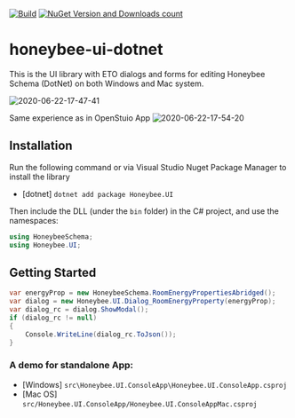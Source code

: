 [![Build](https://github.com/ladybug-tools/honeybee-ui-dotnet/workflows/CD/badge.svg)](https://github.com/ladybug-tools/honeybee-ui-dotnet/actions) [![NuGet Version and Downloads count](https://buildstats.info/nuget/Honeybee.UI?dWidth=50)](https://www.nuget.org/packages/Honeybee.UI)

# honeybee-ui-dotnet

This is the UI library with ETO dialogs and forms for editing Honeybee Schema (DotNet) on both Windows and Mac system.

![2020-06-22-17-47-41](https://user-images.githubusercontent.com/9031066/85338696-c6c0f680-b4b0-11ea-82ac-0c1108f10966.gif)

Same experience as in OpenStuio App
![2020-06-22-17-54-20](https://user-images.githubusercontent.com/9031066/85339163-929a0580-b4b1-11ea-8842-874be866f688.gif)

## Installation

Run the following command or via Visual Studio Nuget Package Manager to install the library

- [dotnet] `dotnet add package Honeybee.UI`

Then include the DLL (under the `bin` folder) in the C# project, and use the namespaces:

```csharp
using HoneybeeSchema;
using Honeybee.UI;

```

## Getting Started

```csharp
var energyProp = new HoneybeeSchema.RoomEnergyPropertiesAbridged();
var dialog = new Honeybee.UI.Dialog_RoomEnergyProperty(energyProp);
var dialog_rc = dialog.ShowModal();
if (dialog_rc != null)
{
    Console.WriteLine(dialog_rc.ToJson());
}
```

### A demo for standalone App:

- [Windows] `src\Honeybee.UI.ConsoleApp\Honeybee.UI.ConsoleApp.csproj`
- [Mac OS] `src/Honeybee.UI.ConsoleApp/Honeybee.UI.ConsoleAppMac.csproj`
